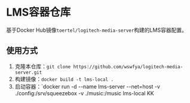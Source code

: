 # LMS容器仓库
基于Docker Hub镜像`toertel/logitech-media-server`构建的LMS容器配置。
## 使用方式
1. 克隆本仓库：`git clone https://github.com/wswfya/logitech-media-server.git`
2. 构建镜像：`docker build -t lms-local .`
3. 启动容器：`docker run -d --name lms-server --net=host -v ./config:/srv/squeezebox -v ./music:/music lms-local
KK
